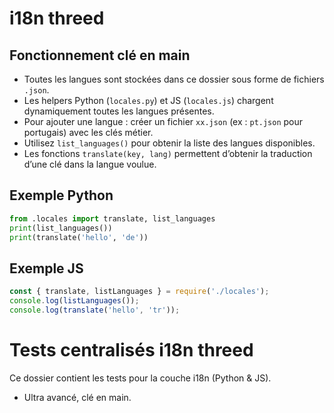 # i18n threed

## Fonctionnement clé en main
- Toutes les langues sont stockées dans ce dossier sous forme de fichiers `.json`.
- Les helpers Python (`locales.py`) et JS (`locales.js`) chargent dynamiquement toutes les langues présentes.
- Pour ajouter une langue : créer un fichier `xx.json` (ex : `pt.json` pour portugais) avec les clés métier.
- Utilisez `list_languages()` pour obtenir la liste des langues disponibles.
- Les fonctions `translate(key, lang)` permettent d’obtenir la traduction d’une clé dans la langue voulue.

## Exemple Python
```python
from .locales import translate, list_languages
print(list_languages())
print(translate('hello', 'de'))
```

## Exemple JS
```js
const { translate, listLanguages } = require('./locales');
console.log(listLanguages());
console.log(translate('hello', 'tr'));
```

# Tests centralisés i18n threed

Ce dossier contient les tests pour la couche i18n (Python & JS).
- Ultra avancé, clé en main.
